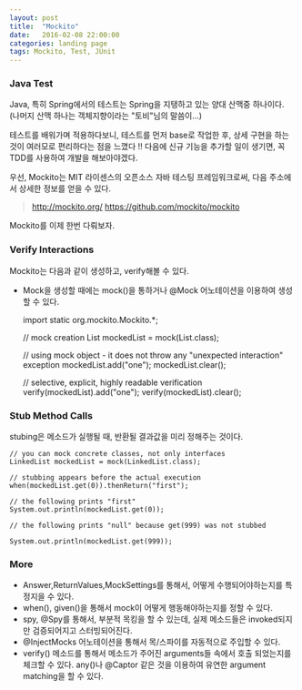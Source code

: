 ```yaml
---
layout: post
title:  "Mockito"
date:   2016-02-08 22:00:00
categories: landing page
tags: Mockito, Test, JUnit
---
```

### Java Test
Java, 특히 Spring에서의 테스트는
Spring을 지탱하고 있는 양대 산맥중 하나이다.
(나머지 산맥 하나는 객체지향이라는 "토비"님의 말씀이...)

테스트를 배워가며 적용하다보니,
테스트를 먼저 base로 작업한 후, 상세 구현을 하는 것이 여러모로 편리하다는 점을 느꼈다 !! 다음에 신규 기능을 추가할 일이 생기면, 꼭 TDD를 사용하여 개발을 해보아야겠다.

우선, Mockito는 MIT 라이센스의 오픈소스 자바 테스팅 프레임워크로써, 다음 주소에서 상세한 정보를 얻을 수 있다.
> http://mockito.org/
>https://github.com/mockito/mockito


Mockito를 이제 한번 다뤄보자.

### Verify Interactions
Mockito는 다음과 같이 생성하고, verify해볼 수 있다.
- Mock을 생성할 때에는 mock()을 통하거나 @Mock 어노테이션을 이용하여 생성할 수 있다.

	import static org.mockito.Mockito.*;
	
	// mock creation
	List mockedList = mock(List.class);
	
	// using mock object - it does not throw any "unexpected interaction" exception
	mockedList.add("one");
	mockedList.clear();
	
	// selective, explicit, highly readable verification
	verify(mockedList).add("one");
	verify(mockedList).clear();


### Stub Method Calls
stubing은 메소드가 실행될 때, 반환될 결과값을 미리 정해주는 것이다. 

	// you can mock concrete classes, not only interfaces
	LinkedList mockedList = mock(LinkedList.class);
	
	// stubbing appears before the actual execution
	when(mockedList.get(0)).thenReturn("first");
	
	// the following prints "first"
	System.out.println(mockedList.get(0));
	
	// the following prints "null" because get(999) was not stubbed

	System.out.println(mockedList.get(999));


### More
-  Answer,ReturnValues,MockSettings를 통해서, 어떻게 수행되어야하는지를 특정지을 수 있다.
-  when(), given()을 통해서 mock이 어떻게 행동해야하는지를 정할 수 있다.
-  spy, @Spy를 통해서, 부분적 목킹을 할 수 있는데, 실제 메소드들은 invoked되지만 검증되어지고 스터빙되어진다.
-  @InjectMocks 어노테이션을 통해서 목/스파이를 자동적으로 주입할 수 있다.
-  verify() 메소드를 통해서 메소드가 주어진 arguments들 속에서 호출 되었는지를 체크할 수 있다. any()나 @Captor 같은 것을 이용하여 유연한 argument matching을 할 수 있다.


